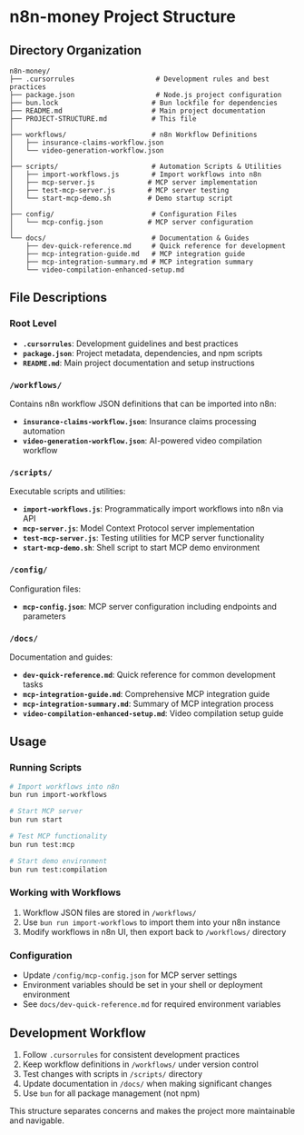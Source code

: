 # n8n-money Project Structure

## Directory Organization

```
n8n-money/
├── .cursorrules                    # Development rules and best practices
├── package.json                    # Node.js project configuration  
├── bun.lock                       # Bun lockfile for dependencies
├── README.md                      # Main project documentation
├── PROJECT-STRUCTURE.md           # This file
│
├── workflows/                     # n8n Workflow Definitions
│   ├── insurance-claims-workflow.json
│   └── video-generation-workflow.json
│
├── scripts/                       # Automation Scripts & Utilities  
│   ├── import-workflows.js        # Import workflows into n8n
│   ├── mcp-server.js             # MCP server implementation
│   ├── test-mcp-server.js        # MCP server testing
│   └── start-mcp-demo.sh         # Demo startup script
│
├── config/                        # Configuration Files
│   └── mcp-config.json           # MCP server configuration
│
└── docs/                          # Documentation & Guides
    ├── dev-quick-reference.md     # Quick reference for development
    ├── mcp-integration-guide.md   # MCP integration guide  
    ├── mcp-integration-summary.md # MCP integration summary
    └── video-compilation-enhanced-setup.md
```

## File Descriptions

### Root Level
- **`.cursorrules`**: Development guidelines and best practices
- **`package.json`**: Project metadata, dependencies, and npm scripts
- **`README.md`**: Main project documentation and setup instructions

### `/workflows/`
Contains n8n workflow JSON definitions that can be imported into n8n:
- **`insurance-claims-workflow.json`**: Insurance claims processing automation
- **`video-generation-workflow.json`**: AI-powered video compilation workflow

### `/scripts/`
Executable scripts and utilities:
- **`import-workflows.js`**: Programmatically import workflows into n8n via API
- **`mcp-server.js`**: Model Context Protocol server implementation
- **`test-mcp-server.js`**: Testing utilities for MCP server functionality
- **`start-mcp-demo.sh`**: Shell script to start MCP demo environment

### `/config/`
Configuration files:
- **`mcp-config.json`**: MCP server configuration including endpoints and parameters

### `/docs/`
Documentation and guides:
- **`dev-quick-reference.md`**: Quick reference for common development tasks
- **`mcp-integration-guide.md`**: Comprehensive MCP integration guide
- **`mcp-integration-summary.md`**: Summary of MCP integration process
- **`video-compilation-enhanced-setup.md`**: Video compilation setup guide

## Usage

### Running Scripts
```bash
# Import workflows into n8n
bun run import-workflows

# Start MCP server
bun run start

# Test MCP functionality  
bun run test:mcp

# Start demo environment
bun run test:compilation
```

### Working with Workflows
1. Workflow JSON files are stored in `/workflows/`
2. Use `bun run import-workflows` to import them into your n8n instance
3. Modify workflows in n8n UI, then export back to `/workflows/` directory

### Configuration
- Update `/config/mcp-config.json` for MCP server settings
- Environment variables should be set in your shell or deployment environment
- See `docs/dev-quick-reference.md` for required environment variables

## Development Workflow
1. Follow `.cursorrules` for consistent development practices
2. Keep workflow definitions in `/workflows/` under version control
3. Test changes with scripts in `/scripts/` directory
4. Update documentation in `/docs/` when making significant changes
5. Use `bun` for all package management (not npm)

This structure separates concerns and makes the project more maintainable and navigable. 